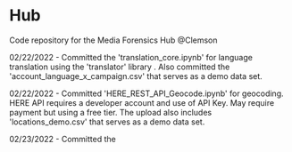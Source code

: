 # Hub
Code repository for the Media Forensics Hub @Clemson

02/22/2022 -
Committed the 'translation_core.ipynb' for language translation using the 'translator' library . Also committed the 'account_language_x_campaign.csv' that serves as  a demo data set.

02/22/2022 - 
Committed 'HERE_REST_API_Geocode.ipynb' for geocoding. HERE API requires a developer account and use of API Key. May require payment but using a free tier. The upload also includes 'locations_demo.csv' that serves as a demo data set. 

02/23/2022 - 
Committed the 
